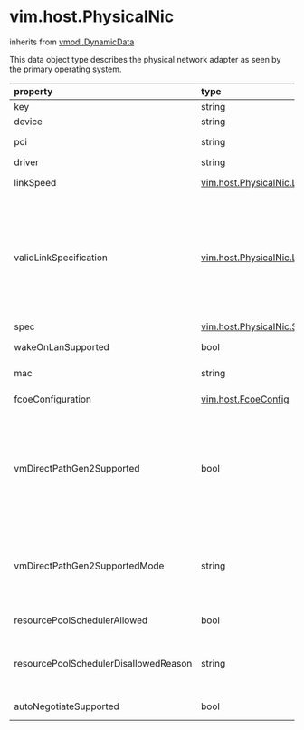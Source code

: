 vim.host.PhysicalNic
====================
inherits from [vmodl.DynamicData](docs/vmodl.DynamicData.md)


This data object type describes the physical network adapter    as seen by the primary operating system.

| property | type | optional | priv | desc |
|:---------|:-----|:---------|:-----|:-----|
| key | string | true | None | The linkable identifier. |
| device | string | None | None | The device name of the physical network adapter. |
| pci | string | None | None | Device hash of the PCI device corresponding to this    physical network adapter. |
| driver | string | true | None | The name of the driver. |
| linkSpeed | [vim.host.PhysicalNic.LinkSpeedDuplex](vim.host.PhysicalNic.LinkSpeedDuplex.md "vim.host.PhysicalNic.LinkSpeedDuplex") | true | None | The current link state of the physical network adapter.     If this object is not set, then the link is down. |
| validLinkSpecification | [vim.host.PhysicalNic.LinkSpeedDuplex](vim.host.PhysicalNic.LinkSpeedDuplex.md "vim.host.PhysicalNic.LinkSpeedDuplex") | true | None | The valid combinations of speed and duplexity for this    physical network adapter.   The speed and the duplex settings usually must be configured    as a pair.  This array lists all the valid combinations available    for a physical network adapter.   <p>   Autonegotiate is not listed as one of the combinations supported.   If is implicitly supported by the physical network adapter   unless <a href="vim.host.PhysicalNic.md#autoNegotiateSupported">autoNegotiateSupported</a> is set to false. |
| spec | [vim.host.PhysicalNic.Specification](vim.host.PhysicalNic.Specification.md "vim.host.PhysicalNic.Specification") | None | None | The specification of the physical network adapter. |
| wakeOnLanSupported | bool | None | None | Flag indicating whether the NIC is wake-on-LAN capable |
| mac | string | None | None | The media access control (MAC) address of the physical   network adapter. |
| fcoeConfiguration | [vim.host.FcoeConfig](vim.host.FcoeConfig.md "vim.host.FcoeConfig") | true | None | The FCoE configuration of the physical network adapter. |
| vmDirectPathGen2Supported | bool | true | None | Flag indicating whether the NIC supports VMDirectPath Gen 2. Note that   this is only an indicator of the capabilities of this NIC, not of the   whole host.   <p>   If the host software is not capable of VMDirectPath Gen 2,   this property will be unset, as the host cannot provide information on   the NIC capability.<br>See <a href="vim.host.Capability.md#vmDirectPathGen2Supported">vmDirectPathGen2Supported</a><br> |
| vmDirectPathGen2SupportedMode | string | true | None | If <a href="vim.host.PhysicalNic.md#vmDirectPathGen2Supported">vmDirectPathGen2Supported</a> is true, this property advertises   the VMDirectPath Gen 2 mode supported by this NIC (chosen from   <a href="vim.host.PhysicalNic.VmDirectPathGen2SupportedMode.md">PhysicalNicVmDirectPathGen2SupportedMode</a>).   A mode may require that the associated vSphere Distributed Switch have   a particular ProductSpec in order for network passthrough to be possible. |
| resourcePoolSchedulerAllowed | bool | true | None | Flag indicating whether the NIC allows resource pool based scheduling   for network I/O control. |
| resourcePoolSchedulerDisallowedReason | string | true | None | If <a href="vim.host.PhysicalNic.md#resourcePoolSchedulerAllowed">resourcePoolSchedulerAllowed</a> is false, this property   advertises the reason for disallowing resource scheduling on   this NIC. The reasons may be one of   <a href="vim.host.PhysicalNic.ResourcePoolSchedulerDisallowedReason.md">PhysicalNicResourcePoolSchedulerDisallowedReason</a> |
| autoNegotiateSupported | bool | true | None | If set the flag indicates if the physical network adapter supports   autonegotiate. |


